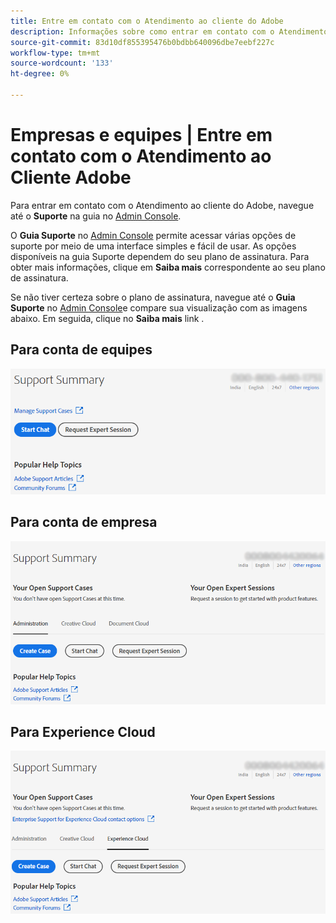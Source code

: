 ```yaml
---
title: Entre em contato com o Atendimento ao cliente do Adobe
description: Informações sobre como entrar em contato com o Atendimento ao cliente do Adobe para equipes, empresas e clientes do Experience Cloud.
source-git-commit: 83d10df855395476b0bdbb640096dbe7eebf227c
workflow-type: tm+mt
source-wordcount: '133'
ht-degree: 0%

---
```



# Empresas e equipes | Entre em contato com o Atendimento ao Cliente Adobe

Para entrar em contato com o Atendimento ao cliente do Adobe, navegue até o **Suporte** na guia no [Admin Console](https://adminconsole.adobe.com/).

O **Guia Suporte** no [Admin Console](https://adminconsole.adobe.com/) permite acessar várias opções de suporte por meio de uma interface simples e fácil de usar. As opções disponíveis na guia Suporte dependem do seu plano de assinatura. Para obter mais informações, clique em **Saiba mais** correspondente ao seu plano de assinatura.

Se não tiver certeza sobre o plano de assinatura, navegue até o **Guia Suporte** no [Admin Console](https://adminconsole.adobe.com/)e compare sua visualização com as imagens abaixo. Em seguida, clique no **Saiba mais** link .

## Para conta de equipes

![imagem da equipe](assets/team.png)

<!--
[Learn more](https://helpx.adobe.com/enterprise/using/support-for-teams.html)
-->

## Para conta de empresa

![imagem da equipe](assets/enterprise.png)

<!--
[Learn more](https://helpx.adobe.com/enterprise/using/support-for-enterprise.html)
-->

## Para Experience Cloud

![imagem da equipe](assets/ec.png)

<!--
[Learn more](https://www.adobe.com/go/ac_ec_not_supported_en)
-->
